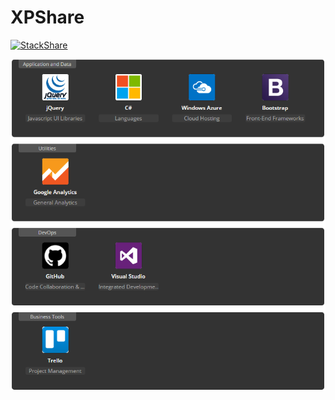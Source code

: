 # XPShare 
 [![StackShare](https://img.shields.io/badge/tech-stack-0690fa.svg?style=flat)](https://stackshare.io/laurentem0514/xpshare-app)

![Alt text](ReadmeContent/XPShareStacks.PNG?raw=true "XPShare Stacks")

